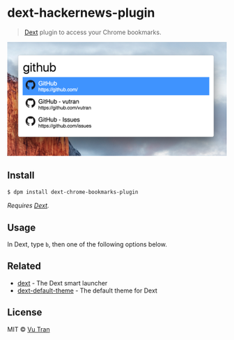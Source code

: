 # dext-hackernews-plugin

> [Dext](https://github.com/vutran/dext) plugin to access your Chrome bookmarks.

![](screenshot.png?raw=true)

## Install

```bash
$ dpm install dext-chrome-bookmarks-plugin
```

*Requires [Dext](https://github.com/vutran/dext).*

## Usage

In Dext, type `b`, then one of the following options below.

## Related

- [dext](https://github.com/vutran/dext) - The Dext smart launcher
- [dext-default-theme](https://github.com/vutran/dext-default-theme) - The default theme for Dext

## License

MIT © [Vu Tran](https://github.com/vutran/)
